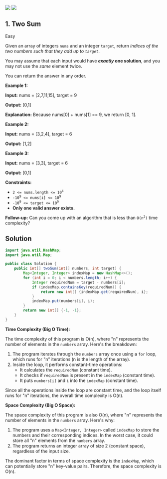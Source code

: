 [![](https://img.shields.io/github/stars/javadev/LeetCode-in-Java?label=Stars&style=flat-square)](https://github.com/javadev/LeetCode-in-Java)
[![](https://img.shields.io/github/forks/javadev/LeetCode-in-Java?label=Fork%20me%20on%20GitHub%20&style=flat-square)](https://github.com/javadev/LeetCode-in-Java/fork)

## 1\. Two Sum

Easy

Given an array of integers `nums` and an integer `target`, return _indices of the two numbers such that they add up to `target`_.

You may assume that each input would have **_exactly_ one solution**, and you may not use the _same_ element twice.

You can return the answer in any order.

**Example 1:**

**Input:** nums = [2,7,11,15], target = 9

**Output:** [0,1]

**Explanation:** Because nums[0] + nums[1] == 9, we return [0, 1]. 

**Example 2:**

**Input:** nums = [3,2,4], target = 6

**Output:** [1,2] 

**Example 3:**

**Input:** nums = [3,3], target = 6

**Output:** [0,1] 

**Constraints:**

*   <code>2 <= nums.length <= 10<sup>4</sup></code>
*   <code>-10<sup>9</sup> <= nums[i] <= 10<sup>9</sup></code>
*   <code>-10<sup>9</sup> <= target <= 10<sup>9</sup></code>
*   **Only one valid answer exists.**

**Follow-up:** Can you come up with an algorithm that is less than <code>O(n<sup>2</sup>)</code> time complexity?

## Solution

```java
import java.util.HashMap;
import java.util.Map;

public class Solution {
    public int[] twoSum(int[] numbers, int target) {
        Map<Integer, Integer> indexMap = new HashMap<>();
        for (int i = 0; i < numbers.length; i++) {
            Integer requiredNum = target - numbers[i];
            if (indexMap.containsKey(requiredNum)) {
                return new int[] {indexMap.get(requiredNum), i};
            }
            indexMap.put(numbers[i], i);
        }
        return new int[] {-1, -1};
    }
}
```

**Time Complexity (Big O Time):**

The time complexity of this program is O(n), where "n" represents the number of elements in the `numbers` array. Here's the breakdown:

1. The program iterates through the `numbers` array once using a `for` loop, which runs for "n" iterations (n is the length of the array).
2. Inside the loop, it performs constant-time operations:
   - It calculates the `requiredNum` (constant time).
   - It checks if `requiredNum` is present in the `indexMap` (constant time).
   - It puts `numbers[i]` and `i` into the `indexMap` (constant time).

Since all the operations inside the loop are constant time, and the loop itself runs for "n" iterations, the overall time complexity is O(n).

**Space Complexity (Big O Space):**

The space complexity of this program is also O(n), where "n" represents the number of elements in the `numbers` array. Here's why:

1. The program uses a `Map<Integer, Integer>` called `indexMap` to store the numbers and their corresponding indices. In the worst case, it could store all "n" elements from the `numbers` array.
2. The program returns an integer array of size 2 (constant space), regardless of the input size.

The dominant factor in terms of space complexity is the `indexMap`, which can potentially store "n" key-value pairs. Therefore, the space complexity is O(n).
